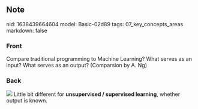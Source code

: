 ## Note
nid: 1638439664604
model: Basic-02d89
tags: 07_key_concepts_areas
markdown: false

### Front
Compare traditional programming to Machine Learning? What serves as an input? What serves as an output? (Comparsion by A. Ng)

### Back
<img src="73770717.png"> Little bit different for <b>unsupervised /
supervised learning</b>, whether output is known.

